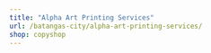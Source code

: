```yaml
---
title: "Alpha Art Printing Services"
url: /batangas-city/alpha-art-printing-services/
shop: copyshop
---
```

